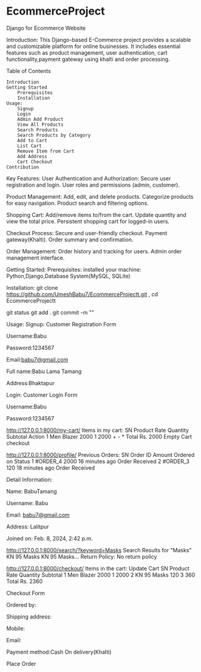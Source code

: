 # EcommerceProject
Django for Ecommerce Website

Introduction:
This Django-based E-Commerce project provides a scalable and customizable platform for online businesses. It includes essential features such as product management, user authentication, cart functionality,payment gateway using khalti and order processing.

Table of Contents

    Introduction
    Getting Started
        Prerequisites
        Installation
    Usage:
        Signup
        Login
        Admin Add Product
        View All Products
        Search Products
        Search Products by Category
        Add to Cart
        List Cart
        Remove Item from Cart
        Add Address
        Cart Checkout
    Contribution

Key Features:
User Authentication and Authorization:
Secure user registration and login.
User roles and permissions (admin, customer).

Product Management:
Add, edit, and delete products.
Categorize products for easy navigation.
Product search and filtering options.

Shopping Cart:
Add/remove items to/from the cart.
Update quantity and view the total price.
Persistent shopping cart for logged-in users.

Checkout Process:
Secure and user-friendly checkout.
Payment gateway(Khalti).
Order summary and confirmation.

Order Management:
Order history and tracking for users.
Admin order management interface.

Getting Started:
Prerequisites:
installed your machine:
Python,Django,Database System(MySQL, SQLite)

Installation:
git clone https://github.com/UmeshBabu7/EcommerceProjectt.git ,
cd EcommerceProjectt

git status
git add .
git commit -m ""

Usage:
Signup:
Customer Registration Form

Username:Babu

Password:1234567

Email:babu7@gmail.com

Full name:Babu Lama Tamang

Address:Bhaktapur

Login:
Customer Login Form

Username:Babu

Password:1234567

http://127.0.0.1:8000/my-cart/
Items in my cart:
SN 	Product 	Rate 	Quantity 	Subtotal 	Action
1 	Men Blazer 	2000 	   1       	2000 	     + - *
Total 	                           Rs. 2000 	Empty Cart
checkout


http://127.0.0.1:8000/profile/
Previous Orders:
SN 	Order ID 	Amount 	Ordered on 	    Status
1 	#ORDER_4 	2000 	16 minutes ago 	Order Received
2 	#ORDER_3 	120 	18 minutes ago 	Order Received

Detail Information:

Name: BabuTamang

Username: Babu

Email: babu7@gmail.com

Address: Lalitpur

Joined on: Feb. 8, 2024, 2:42 p.m.

http://127.0.0.1:8000/search/?keyword=Masks
Search Results for "Masks"
KN 95 Masks
KN 95 Masks...
Return Policy: No return policy

http://127.0.0.1:8000/checkout/
Items in the cart:
Update Cart
SN 	Product 	Rate 	Quantity 	Subtotal
1 	Men Blazer 	2000 	1 	        2000
2 	KN 95 Masks 120 	3 	         360
Total 	                            Rs. 2360



Checkout Form

Ordered by:

Shipping address:

Mobile:

Email:

Payment method:Cash On delivery(Khalti)

Place Order